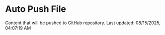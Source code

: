 # Auto Push File

Content that will be pushed to GitHub repository.
Last updated: 08/15/2025, 04:07:19 AM